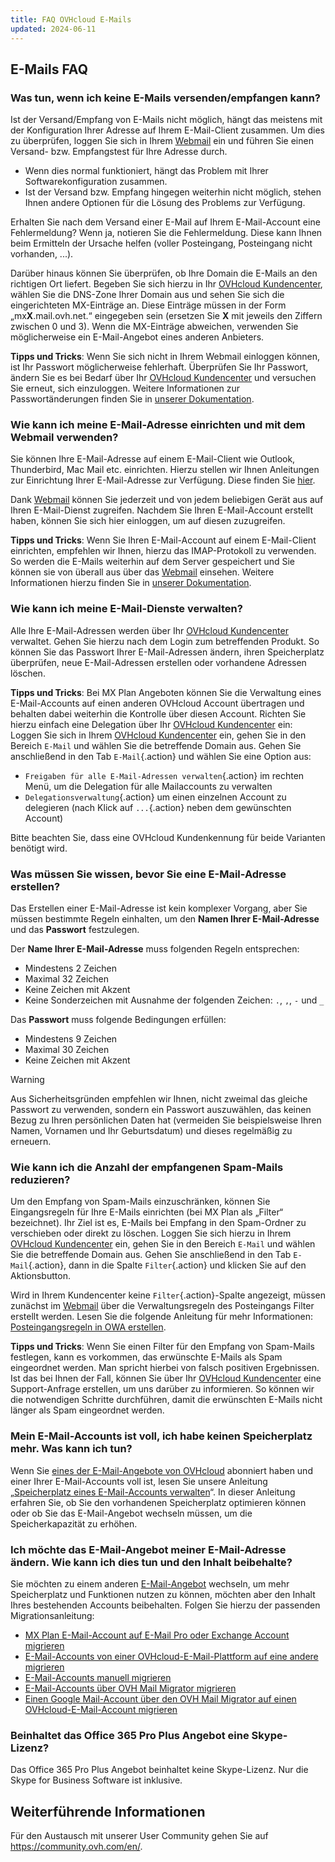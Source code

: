 ```yaml
---
title: FAQ OVHcloud E-Mails
updated: 2024-06-11
---
```


## E-Mails FAQ

### Was tun, wenn ich keine E-Mails versenden/empfangen kann? 

Ist der Versand/Empfang von E-Mails nicht möglich, hängt das meistens mit der Konfiguration Ihrer Adresse auf Ihrem E-Mail-Client zusammen. Um dies zu überprüfen, loggen Sie sich in Ihrem [Webmail](/links/email) ein und führen Sie einen Versand- bzw. Empfangstest für Ihre Adresse durch.

- Wenn dies normal funktioniert, hängt das Problem mit Ihrer Softwarekonfiguration zusammen. 
- Ist der Versand bzw. Empfang hingegen weiterhin nicht möglich, stehen Ihnen andere Optionen für die Lösung des Problems zur Verfügung.

Erhalten Sie nach dem Versand einer E-Mail auf Ihrem E-Mail-Account eine Fehlermeldung? Wenn ja, notieren Sie die Fehlermeldung. Diese kann Ihnen beim Ermitteln der Ursache helfen (voller Posteingang, Posteingang nicht vorhanden, ...).

Darüber hinaus können Sie überprüfen, ob Ihre Domain die E-Mails an den richtigen Ort liefert. Begeben Sie sich hierzu in Ihr [OVHcloud Kundencenter](/links/manager), wählen Sie die DNS-Zone Ihrer Domain aus und sehen Sie sich die eingerichteten MX-Einträge an. Diese Einträge müssen in der Form „mx**X**.mail.ovh.net.“ eingegeben sein (ersetzen Sie **X** mit jeweils den Ziffern zwischen 0 und 3).
Wenn die MX-Einträge abweichen, verwenden Sie möglicherweise ein E-Mail-Angebot eines anderen Anbieters.

**Tipps und Tricks**: Wenn Sie sich nicht in Ihrem Webmail einloggen können, ist Ihr Passwort möglicherweise fehlerhaft. Überprüfen Sie Ihr Passwort, ändern Sie es bei Bedarf über Ihr [OVHcloud Kundencenter](/links/manager) und versuchen Sie erneut, sich einzuloggen. Weitere Informationen zur Passwortänderungen finden Sie in [unserer Dokumentation](/pages/web_cloud/email_and_collaborative_solutions/mx_plan/email_change_password).

### Wie kann ich meine E-Mail-Adresse einrichten und mit dem Webmail verwenden? 

Sie können Ihre E-Mail-Adresse auf einem E-Mail-Client wie Outlook, Thunderbird, Mac Mail etc. einrichten.
Hierzu stellen wir Ihnen Anleitungen zur Einrichtung Ihrer E-Mail-Adresse zur Verfügung. Diese finden Sie [hier](/products/web-cloud-email-collaborative-solutions-mx-plan).

Dank [Webmail](/links/email) können Sie jederzeit und von jedem beliebigen Gerät aus auf Ihren E-Mail-Dienst zugreifen. Nachdem Sie Ihren E-Mail-Account erstellt haben, können Sie sich hier einloggen, um auf diesen zuzugreifen.

**Tipps und Tricks**: Wenn Sie Ihren E-Mail-Account auf einem E-Mail-Client einrichten, empfehlen wir Ihnen, hierzu das IMAP-Protokoll zu verwenden. So werden die E-Mails weiterhin auf dem Server gespeichert und Sie können sie von überall aus über das [Webmail](/links/email) einsehen. Weitere Informationen hierzu finden Sie in [unserer Dokumentation](/pages/web_cloud/email_and_collaborative_solutions/mx_plan/email_generalities).

### Wie kann ich meine E-Mail-Dienste verwalten? 

Alle Ihre E-Mail-Adressen werden über Ihr [OVHcloud Kundencenter](/links/manager) verwaltet. Gehen Sie hierzu nach dem Login zum betreffenden Produkt. So können Sie das Passwort Ihrer E-Mail-Adressen ändern, ihren Speicherplatz überprüfen, neue E-Mail-Adressen erstellen oder vorhandene Adressen löschen.

**Tipps und Tricks**: Bei MX Plan Angeboten können Sie die Verwaltung eines E-Mail-Accounts auf einen anderen OVHcloud Account übertragen und behalten dabei weiterhin die Kontrolle über diesen Account. Richten Sie hierzu einfach eine Delegation über Ihr [OVHcloud Kundencenter](/links/manager) ein: Loggen Sie sich in Ihrem [OVHcloud Kundencenter](/links/manager) ein, gehen Sie in den Bereich `E-Mail` und wählen Sie die betreffende Domain aus. Gehen Sie anschließend in den Tab `E-Mail`{.action} und wählen Sie eine Option aus:

- `Freigaben für alle E-Mail-Adressen verwalten`{.action} im rechten Menü, um die Delegation für alle Mailaccounts zu verwalten
- `Delegationsverwaltung`{.action} um einen einzelnen Account zu delegieren (nach Klick auf `...`{.action} neben dem gewünschten Account)  

Bitte beachten Sie, dass eine OVHcloud Kundenkennung für beide Varianten benötigt wird.

### Was müssen Sie wissen, bevor Sie eine E-Mail-Adresse erstellen?

Das Erstellen einer E-Mail-Adresse ist kein komplexer Vorgang, aber Sie müssen bestimmte Regeln einhalten, um den **Namen Ihrer E-Mail-Adresse** und das **Passwort** festzulegen.

Der **Name Ihrer E-Mail-Adresse** muss folgenden Regeln entsprechen:

- Mindestens 2 Zeichen
- Maximal 32 Zeichen
- Keine Zeichen mit Akzent
- Keine Sonderzeichen mit Ausnahme der folgenden Zeichen: `.`, `,`, `-` und `_`

Das **Passwort** muss folgende Bedingungen erfüllen:

- Mindestens 9 Zeichen
- Maximal 30 Zeichen
- Keine Zeichen mit Akzent

> [!warning]
> Aus Sicherheitsgründen empfehlen wir Ihnen, nicht zweimal das gleiche Passwort zu verwenden, sondern ein Passwort auszuwählen, das keinen Bezug zu Ihren persönlichen Daten hat (vermeiden Sie beispielsweise Ihren Namen, Vornamen und Ihr Geburtsdatum) und dieses regelmäßig zu erneuern.

### Wie kann ich die Anzahl der empfangenen Spam-Mails reduzieren? 

Um den Empfang von Spam-Mails einzuschränken, können Sie Eingangsregeln für Ihre E-Mails einrichten (bei MX Plan als „Filter“ bezeichnet). Ihr Ziel ist es, E-Mails bei Empfang in den Spam-Ordner zu verschieben oder direkt zu löschen.
Loggen Sie sich hierzu in Ihrem [OVHcloud Kundencenter](/links/manager) ein, gehen Sie in den Bereich `E-Mail` und wählen Sie die betreffende Domain aus. Gehen Sie anschließend in den Tab `E-Mail`{.action}, dann in die Spalte `Filter`{.action} und klicken Sie auf den Aktionsbutton.

Wird in Ihrem Kundencenter keine `Filter`{.action}-Spalte angezeigt, müssen zunächst im [Webmail](/links/email) über die Verwaltungsregeln des Posteingangs Filter erstellt werden. Lesen Sie die folgende Anleitung für mehr Informationen: [Posteingangsregeln in OWA erstellen](/pages/web_cloud/email_and_collaborative_solutions/using_the_outlook_web_app_webmail/creating-inbox-rules-in-owa-mx-plan).

**Tipps und Tricks**: Wenn Sie einen Filter für den Empfang von Spam-Mails festlegen, kann es vorkommen, das erwünschte E-Mails als Spam eingeordnet werden. Man spricht hierbei von falsch positiven Ergebnissen. Ist das bei Ihnen der Fall, können Sie über Ihr [OVHcloud Kundencenter](/links/manager) eine Support-Anfrage erstellen, um uns darüber zu informieren. So können wir die notwendigen Schritte durchführen, damit die erwünschten E-Mails nicht länger als Spam eingeordnet werden.

### Mein E-Mail-Accounts ist voll, ich habe keinen Speicherplatz mehr. Was kann ich tun?

Wenn Sie [eines der E-Mail-Angebote von OVHcloud](https://www.ovhcloud.com/de/emails/) abonniert haben und einer Ihrer E-Mail-Accounts voll ist, lesen Sie unsere Anleitung „[Speicherplatz eines E-Mail-Accounts verwalten](/pages/web_cloud/email_and_collaborative_solutions/troubleshooting/email_manage_quota)“. In dieser Anleitung erfahren Sie, ob Sie den vorhandenen Speicherplatz optimieren können oder ob Sie das E-Mail-Angebot wechseln müssen, um die Speicherkapazität zu erhöhen.

### Ich möchte das E-Mail-Angebot meiner E-Mail-Adresse ändern. Wie kann ich dies tun und den Inhalt beibehalte?

Sie möchten zu einem anderen [E-Mail-Angebot](https://www.ovhcloud.com/de/emails/) wechseln, um mehr Speicherplatz und Funktionen nutzen zu können, möchten aber den Inhalt Ihres bestehenden Accounts beibehalten. Folgen Sie hierzu der passenden Migrationsanleitung:

- [MX Plan E-Mail-Account auf E-Mail Pro oder Exchange Account migrieren](/pages/web_cloud/email_and_collaborative_solutions/migrating/migration_control_panel)
- [E-Mail-Accounts von einer OVHcloud-E-Mail-Plattform auf eine andere migrieren](/pages/web_cloud/email_and_collaborative_solutions/migrating/migration_control_panel)
- [E-Mail-Accounts manuell migrieren](/pages/web_cloud/email_and_collaborative_solutions/migrating/manual_email_migration)
- [E-Mail-Accounts über OVH Mail Migrator migrieren](/pages/web_cloud/email_and_collaborative_solutions/migrating/migration_omm)
- [Einen Google Mail-Account über den OVH Mail Migrator auf einen OVHcloud-E-Mail-Account migrieren](/pages/web_cloud/email_and_collaborative_solutions/migrating/security_gmail)

### Beinhaltet das Office 365 Pro Plus Angebot eine Skype-Lizenz? 

Das Office 365 Pro Plus Angebot beinhaltet keine Skype-Lizenz. Nur die Skype for Business Software ist inklusive. 

## Weiterführende Informationen

Für den Austausch mit unserer User Community gehen Sie auf <https://community.ovh.com/en/>.
